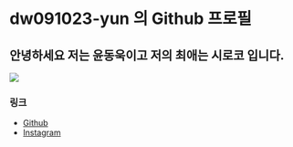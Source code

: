 # dw091023-yun 의 Github 프로필

## 안녕하세요 저는 윤동욱이고 저의 최애는 시로코 입니다.
<img src="https://mblogthumb-phinf.pstatic.net/MjAyMTEyMTlfMTgx/MDAxNjM5ODY4NDQ2OTA3.hlijPylxHixP1ypF56orNXXaYXji4YKmdVnTelfzgNUg.s36zd40e7n0ZMNTQ98MO9R7390_-fTLTWt3pYauZPDAg.JPEG.sniperriflesr2/1.jpg?type=w800">

### 링크

 
  - [Github](https://github.com/apps/desktop?locale=ko-KR)
  - [Instagram](https://www.instagram.com/yun.yundongug/)


